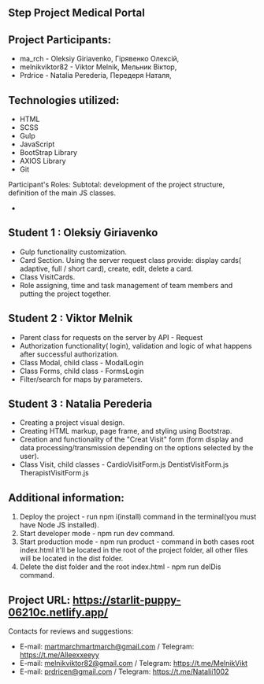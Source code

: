 ## Step Project Medical Portal

## Project Participants:

-   ma_rch - Oleksiy Giriavenko, Гірявенко Олексій,
-   melnikviktor82 - Viktor Melnik, Мельник Віктор,
-   Prdrice - Natalia Perederia, Передеря Наталя,

## Technologies utilized:

-   HTML
-   SCSS
-   Gulp
-   JavaScript
-   BootStrap Library
-   AXIOS Library
-   Git

Participant's Roles:
Subtotal: development of the project structure, definition of the main JS classes.

-

## Student 1 : Oleksiy Giriavenko

-   Gulp functionality customization.
-   Card Section. Using the server request class provide:
    display cards( adaptive, full / short card), create, edit, delete a card.
-   Class VisitCards.
-   Role assigning, time and task management of team members and putting the project together.

## Student 2 : Viktor Melnik

-   Parent class for requests on the server by API - Request
-   Authorization functionality( login), validation and logic of what happens after successful authorization.
-   Class Modal, child class - ModalLogin
-   Class Forms, child class - FormsLogin
-   Filter/search for maps by parameters.

## Student 3 : Natalia Perederia

-   Creating a project visual design.
-   Creating HTML markup, page frame, and styling using Bootstrap.
-   Creation and functionality of the "Creat Visit" form
    (form display and data processing/transmission depending on the options selected by the user).
-   Class Visit, child classes - CardioVisitForm.js DentistVisitForm.js TherapistVisitForm.js

## Additional information:

1. Deploy the project - run npm i(install) command in the terminal(you must have Node JS installed).
2. Start developer mode - npm run dev command.
3. Start production mode - npm run product - command in both cases root index.html it'll be located in the root of the project folder, all other files will be located in the dist folder.
4. Delete the dist folder and the root index.html - npm run delDis command.

## Project URL: https://starlit-puppy-06210c.netlify.app/

Contacts for reviews and suggestions:

-   E-mail: martmarchmartmarch@gmail.com / Telegram: https://t.me/Alleexxeeyy
-   E-mail: melnikviktor82@gmail.com / Telegram: https://t.me/MelnikVikt
-   E-mail: prdricen@gmail.com / Telegram: https://t.me/Natalii1002
